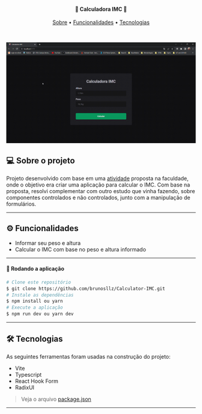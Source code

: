 <h4 align="center">
 🧮 Calculadora IMC 🧮
</h4>

<p align="center">
  <a href="#--sobre-o-projeto">Sobre</a> •
  <a href="#-%EF%B8%8F-funcionalidades">Funcionalidades</a> •
  <a href="#--tecnologias">Tecnologias</a> 
</p>

<br/>

![gif](https://github.com/brunosllz/Calculator-IMC/blob/main/src/assets/calculator.gif)

## [](https://github.com/brunosllz/Platform_lab#--sobre-o-projeto) 💻 Sobre o projeto

Projeto desenvolvido com base em uma [atividade](https://drive.google.com/file/d/1pfvpW73vrl9SCTQd_AcKqq-8TI5UOs8l/view?usp=sharing) proposta na faculdade, onde o objetivo era criar uma aplicação para calcular o IMC.
Com base na proposta, resolvi complementar com outro estudo que vinha fazendo, sobre componentes controlados e não controlados, junto com a manipulação de formulários. 

---

## [](https://github.com/brunosllz/Platform_lab#-%EF%B8%8F-funcionalidades) ⚙️ Funcionalidades

- Informar seu peso e altura
- Calcular o IMC com base no peso e altura informado

---

#### 🧭 Rodando a aplicação
```bash
# Clone este repositório
$ git clone https://github.com/brunosllz/Calculator-IMC.git
# Instale as dependências
$ npm install ou yarn
# Execute a aplicação
$ npm run dev ou yarn dev

```

---


## [](https://github.com/brunosllz/Platform_lab#--tecnologias) 🛠 Tecnologias

As seguintes ferramentas foram usadas na construção do projeto:

- Vite
- Typescript
- React Hook Form
- RadixUI


> Veja o arquivo [package.json](https://github.com/brunosllz/Calculator-IMC/blob/main/package.json)
---

